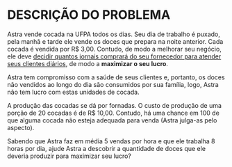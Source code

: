 # DESCRIÇÃO DO PROBLEMA

Astra vende cocada na UFPA todos os dias. Seu dia de trabalho é puxado, pela manhã e tarde ele vende os doces que prepara na noite anterior. Cada cocada é vendida por R$ 3,00. Contudo, de modo a melhorar seu negócio, ele deve <u>decidir quantos jornais comprará do seu fornecedor para atender seus clientes diários</u>, de modo a **maximizar o seu lucro**.

Astra tem compromisso com a saúde de seus clientes e, portanto, os doces não vendidos ao longo do dia são consumidos por sua família, logo, Astra não tem lucro com estas unidades de cocada. 

A produção das cocadas se dá por fornadas. O custo de produção de uma porção de 20 cocadas é de R$ 10,00. Contudo, há uma chance em 100 de que alguma cocada não esteja adequada para venda (Astra julga-as pelo aspecto).

Sabendo que Astra faz em média 5 vendas por hora e que ele trabalha 8 horas por dia, ajude Astra a descobrir a quantidade de doces que ele deveria produzir para maximizar seu lucro?
